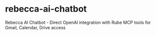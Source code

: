 # rebecca-ai-chatbot
Rebecca AI Chatbot - Direct OpenAI integration with Rube MCP tools for Gmail, Calendar, Drive access

